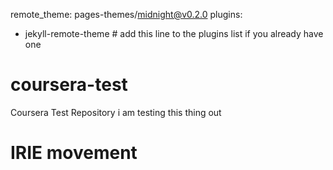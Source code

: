 remote_theme: pages-themes/midnight@v0.2.0
plugins:
- jekyll-remote-theme # add this line to the plugins list if you already have one
# coursera-test
Coursera Test Repository
i am testing this thing out
# IRIE movement
